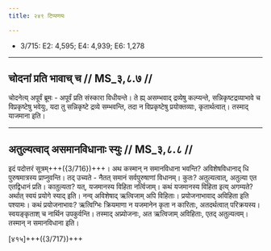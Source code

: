```yaml
---
title: २४९ टिप्पणयः

---
```

- 3/715: E2: 4,595; E4: 4,939; E6: 1,278

____________________________________________


## चोदनां प्रति भावाच् च // MS_३,८.७ //

चोदनेत्य् अपूर्वं ब्रूमः - अपूर्वं प्रति संस्कारा विधीयन्ते। ते ह्य् असम्भवाद् द्रव्येषु कल्प्यन्ते, सन्निकृष्टद्रव्याभावे च विप्रकृष्टेषु भवेयुः, यदा तु सन्निकृष्टे द्रव्ये सम्भवन्ति, तदा न विप्रकृष्टेषु प्रयोक्तव्याः, कृतार्थत्वात्। तस्माद् याजमाना इति।


____________________________________________


## अतुल्यत्वाद् असमानविधानाः स्युः // MS_३,८.८ //

इदं पदोत्तरं सूत्रम्+++({3/716})+++। अथ कस्मान् न समानविधाना भवन्ति? अविशेषविधानाद् धि पुरुषमात्रस्य प्राप्नुवन्ति। तद् उच्यते - नैतत् समानं सर्वपुरुषाणां विधानम्। कुतः? अतुल्यत्वात्, अतुल्या एत एतद्विधानं प्रति। कातुल्यता? यत्, यजमानस्य विहिता नर्त्विजाम्। कथं यजमानस्य विहिता इत्य् अगम्यते? अर्थात् स्वयं प्रयोगे स्याद् इति।
नन्व् अविशेषाद् ऋत्विजाम् अपि विहिताः। प्रयोजनाभावाद् अविहिता इति पश्यामः। कथं प्रयोजनाभावः? ऋत्विग्भिः क्रियमाणा न यजमानेन कृता न कारिताः, अतदर्थत्वात् परिक्रयस्य। स्वयङ्कृताश् च नार्थिन उपकुर्वन्ति। तस्माद् अप्र्योजनाः, अत ऋत्विजाम् अविहिताः, एतद् अतुल्यत्वम्। तस्मान् न समानविधाना इति।

[४१५]+++({3/717})+++